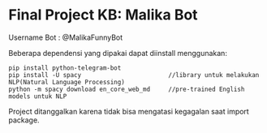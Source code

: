 # Final Project KB: Malika Bot

Username Bot : @MalikaFunnyBot

Beberapa dependensi yang dipakai dapat diinstall menggunakan:
```
pip install python-telegram-bot
pip install -U spacy                        //library untuk melakukan NLP(Natural Language Processing)
python -m spacy download en_core_web_md     //pre-trained English models untuk NLP
```

Project ditanggalkan karena tidak bisa mengatasi kegagalan saat import package.
